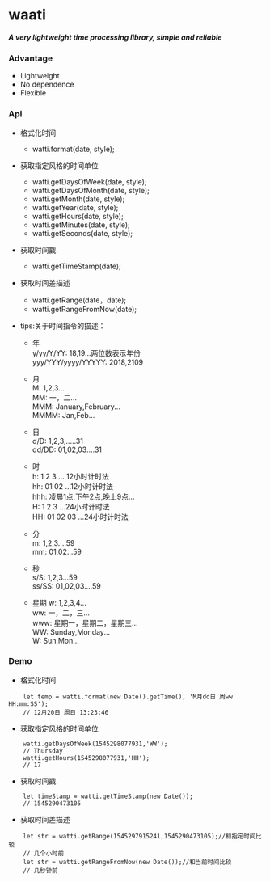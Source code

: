 
# waati
   
   ___A very lightweight time processing library, simple and reliable___
   
### Advantage 
   * Lightweight
   * No dependence
   * Flexible

### Api
   * 格式化时间  
        - watti.format(date, style);
        
   * 获取指定风格的时间单位
        - watti.getDaysOfWeek(date, style);     
        - watti.getDaysOfMonth(date, style);     
        - watti.getMonth(date, style);     
        - watti.getYear(date, style);     
        - watti.getHours(date, style);     
        - watti.getMinutes(date, style);
        - watti.getSeconds(date, style);
             
   * 获取时间戳
        - watti.getTimeStamp(date);
        
   * 获取时间差描述
        - watti.getRange(date，date);           
        - watti.getRangeFromNow(date); 
         
   * tips:关于时间指令的描述： 
        * 年  
           y/yy/Y/YY:           18,19...两位数表示年份  
           yyy/YYY/yyyy/YYYYY:  2018,2109  
           
        * 月  
           M:           1,2,3...  
           MM:          一，二...  
           MMM:         January,February...  
           MMMM:        Jan,Feb...  
           
        * 日  
           d/D:         1,2,3,.....31  
           dd/DD:       01,02,03....31  
               
        * 时  
           h:           1 2 3  ... 12小时计时法  
           hh:          01 02 ...12小时计时法  
           hhh:         凌晨1点,下午2点,晚上9点...  
           H:           1 2 3 ...24小时计时法  
           HH:          01 02 03 ...24小时计时法  
           
        * 分  
           m:           1,2,3....59  
           mm:          01,02...59  
        * 秒  
           s/S:         1,2,3...59  
           ss/SS:       01,02,03....59  
        * 星期
           w:     1,2,3,4...  
           ww:    一，二，三...  
           www:   星期一，星期二，星期三...  
           WW:    Sunday,Monday...  
           W:     Sun,Mon...  

### Demo
    
   * 格式化时间  
```$xslt
    let temp = watti.format(new Date().getTime(), 'M月dd日 周ww HH:mm:SS');
    // 12月20日 周日 13:23:46
```
   * 获取指定风格的时间单位
```$xslt
    watti.getDaysOfWeek(1545298077931,'WW');
    // Thursday
    watti.getHours(1545298077931,'HH');
    // 17
```   
   * 获取时间戳
```$xslt
    let timeStamp = watti.getTimeStamp(new Date());
    // 1545290473105
```   
   * 获取时间差描述
```$xslt
    let str = watti.getRange(1545297915241,1545290473105);//和指定时间比较
    // 几个小时前
    let str = watti.getRangeFromNow(new Date());//和当前时间比较
    // 几秒钟前
```   

